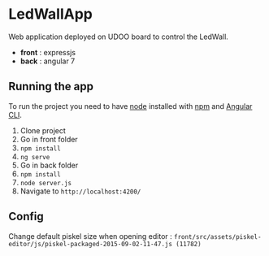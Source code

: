 # LedWallApp

Web application deployed on UDOO board to control the LedWall.

- **front** : expressjs
- **back** : angular 7

## Running the app

To run the project you need to have [node](https://nodejs.org/en/download/) installed with [npm](https://www.npmjs.com/get-npm) and [Angular CLI](https://cli.angular.io/).

1. Clone project
2. Go in front folder
4. `npm install`
5. `ng serve`
6. Go in back folder
7. `npm install`
8. `node server.js`
9. Navigate to `http://localhost:4200/`


## Config

Change default piskel size when opening editor :
`front/src/assets/piskel-editor/js/piskel-packaged-2015-09-02-11-47.js (11782)`
